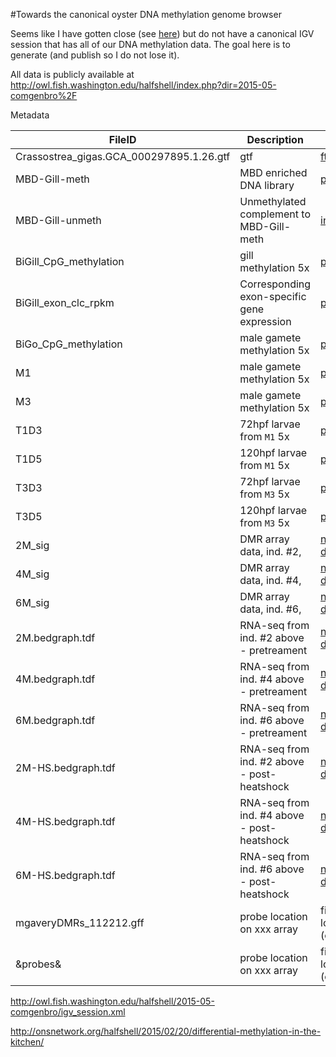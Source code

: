 #Towards the canonical oyster DNA methylation genome browser

Seems like I have gotten close (see [here](https://github.com/sr320/qdod/wiki/Genome-Feature-Tracks#crassostrea-gigas-high-throughput-bisulfite-sequencing-male-gamete)) but do not have a canonical IGV session that has all of our DNA methylation data. The goal here is to generate (and publish so I do not lose it).

All data is publicly available at <http://owl.fish.washington.edu/halfshell/index.php?dir=2015-05-comgenbro%2F>

Metadata

FileID   |   Description  | Links
-----------|--------------------|-------------
Crassostrea_gigas.GCA_000297895.1.26.gtf | gtf  |  [ftp](ftp://ftp.ensemblgenomes.org/pub/current/metazoa/gtf/crassostrea_gigas/)
MBD-Gill-meth | MBD enriched DNA library  | [paper](http://www.ncbi.nlm.nih.gov/pmc/articles/PMC3249382/figure/F1/), [info](https://www.google.com/fusiontables/embedviz?viz=CARD&q=select+*+from+13IxnqIZ_2Xpz_HE-3YcnU_egASYz9ZlA0PYIDGLN+where+col2+%3D+'C_gigas'+and+col1+%3D+'2011-04-19+00%3A00%3A00'&tmplt=2&cpr=2)
MBD-Gill-unmeth | Unmethylated complement to  MBD-Gill-meth  |  [info](https://www.google.com/fusiontables/embedviz?viz=CARD&q=select+*+from+13IxnqIZ_2Xpz_HE-3YcnU_egASYz9ZlA0PYIDGLN+where+col2+%3D+'C_gigas'+and+col1+%3D+'2011-04-19+00%3A00%3A00'&tmplt=2&cpr=2)
BiGill_CpG_methylation | gill methylation 5x | [paper](https://peerj.com/articles/215)
BiGill_exon_clc_rpkm | Corresponding exon-specific gene expression |  [paper](https://peerj.com/articles/215)
BiGo_CpG_methylation | male gamete methylation 5x  | [paper](http://journal.frontiersin.org/Journal/10.3389/fphys.2014.00224/abstract)
M1 | male gamete methylation 5x | [preprint](http://biorxiv.org/content/early/2015/03/13/012831)
M3 | male gamete methylation 5x | [preprint](http://biorxiv.org/content/early/2015/03/13/012831)
T1D3 | 72hpf larvae from `M1` 5x | [preprint](http://biorxiv.org/content/early/2015/03/13/012831)
T1D5 | 120hpf larvae from `M1` 5x  | [preprint](http://biorxiv.org/content/early/2015/03/13/012831)
T3D3 | 72hpf larvae from `M3` 5x  | [preprint](http://biorxiv.org/content/early/2015/03/13/012831)
T3D5 | 120hpf larvae from `M3` 5x | [preprint](http://biorxiv.org/content/early/2015/03/13/012831)
2M_sig | DMR array data, ind. #2, | [notebook](http://onsnetwork.org/halfshell/2015/02/20/differential-methylation-in-the-kitchen/), [draft](https://www.authorea.com/users/3858/articles/18000/_show_article)
4M_sig | DMR array data, ind. #4, | [notebook](http://onsnetwork.org/halfshell/2015/02/20/differential-methylation-in-the-kitchen/), [draft](https://www.authorea.com/users/3858/articles/18000/_show_article)
6M_sig | DMR array data, ind. #6, | [notebook](http://onsnetwork.org/halfshell/2015/02/20/differential-methylation-in-the-kitchen/), [draft](https://www.authorea.com/users/3858/articles/18000/_show_article)
2M.bedgraph.tdf | RNA-seq from ind. #2 above - pretreament | [notebook](http://onsnetwork.org/halfshell/2015/02/26/heating-up-the-beds/), [draft](https://www.authorea.com/users/3858/articles/18000/_show_article)
4M.bedgraph.tdf | RNA-seq from ind. #4 above - pretreament | [notebook](http://onsnetwork.org/halfshell/2015/02/26/heating-up-the-beds/), [draft](https://www.authorea.com/users/3858/articles/18000/_show_article)
6M.bedgraph.tdf | RNA-seq from ind. #6 above - pretreament | [notebook](http://onsnetwork.org/halfshell/2015/02/26/heating-up-the-beds/), [draft](https://www.authorea.com/users/3858/articles/18000/_show_article)
2M-HS.bedgraph.tdf | RNA-seq from ind. #2 above - post-heatshock | [notebook](http://onsnetwork.org/halfshell/2015/02/26/heating-up-the-beds/), [draft](https://www.authorea.com/users/3858/articles/18000/_show_article)
4M-HS.bedgraph.tdf | RNA-seq from ind. #4 above - post-heatshock | [notebook](http://onsnetwork.org/halfshell/2015/02/26/heating-up-the-beds/), [draft](https://www.authorea.com/users/3858/articles/18000/_show_article)
6M-HS.bedgraph.tdf | RNA-seq from ind. #6 above - post-heatshock | [notebook](http://onsnetwork.org/halfshell/2015/02/26/heating-up-the-beds/), [draft](https://www.authorea.com/users/3858/articles/18000/_show_article)
mgaveryDMRs_112212.gff | probe location on xxx array | file location (canonical)
&probes& | probe location on xxx array | file location (canonical)

http://owl.fish.washington.edu/halfshell/2015-05-comgenbro/igv_session.xml


http://onsnetwork.org/halfshell/2015/02/20/differential-methylation-in-the-kitchen/

    
